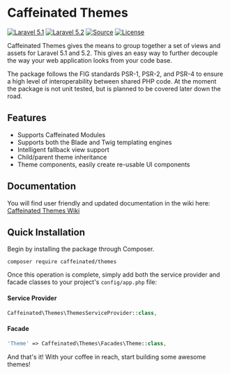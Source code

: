 Caffeinated Themes
==================
[![Laravel 5.1](https://img.shields.io/badge/Laravel-5.1-orange.svg?style=flat-square)](http://laravel.com)
[![Laravel 5.2](https://img.shields.io/badge/Laravel-5.2-orange.svg?style=flat-square)](http://laravel.com)
[![Source](http://img.shields.io/badge/source-caffeinated/themes-blue.svg?style=flat-square)](https://github.com/caffeinated/themes)
[![License](http://img.shields.io/badge/license-MIT-brightgreen.svg?style=flat-square)](https://tldrlegal.com/license/mit-license)

Caffeinated Themes gives the means to group together a set of views and assets for Laravel 5.1 and 5.2. This gives an easy way to further decouple the way your web application looks from your code base.

The package follows the FIG standards PSR-1, PSR-2, and PSR-4 to ensure a high level of interoperability between shared PHP code. At the moment the package is not unit tested, but is planned to be covered later down the road.

Features
--------
- Supports Caffeinated Modules
- Supports both the Blade and Twig templating engines
- Intelligent fallback view support
- Child/parent theme inheritance
- Theme components, easily create re-usable UI components

Documentation
-------------
You will find user friendly and updated documentation in the wiki here: [Caffeinated Themes Wiki](https://github.com/caffeinated/themes/wiki)

Quick Installation
------------------
Begin by installing the package through Composer.

```
composer require caffeinated/themes
```

Once this operation is complete, simply add both the service provider and facade classes to your project's `config/app.php` file:

#### Service Provider
```php
Caffeinated\Themes\ThemesServiceProvider::class,
```

#### Facade
```php
'Theme' => Caffeinated\Themes\Facades\Theme::class,
```

And that's it! With your coffee in reach, start building some awesome themes!

